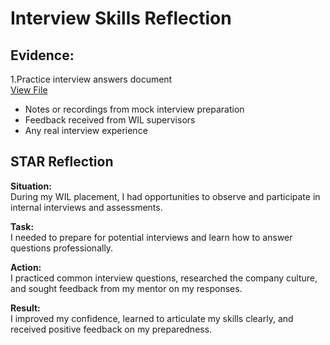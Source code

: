# Interview Skills Reflection

## Evidence:
1.Practice interview answers document  
[View File](../evidence/interview_skills/interview_practice_answers.txt)

- Notes or recordings from mock interview preparation
- Feedback received from WIL supervisors
- Any real interview experience

## STAR Reflection

**Situation:**  
During my WIL placement, I had opportunities to observe and participate in internal interviews and assessments.

**Task:**  
I needed to prepare for potential interviews and learn how to answer questions professionally.

**Action:**  
I practiced common interview questions, researched the company culture, and sought feedback from my mentor on my responses.

**Result:**  
I improved my confidence, learned to articulate my skills clearly, and received positive feedback on my preparedness.

